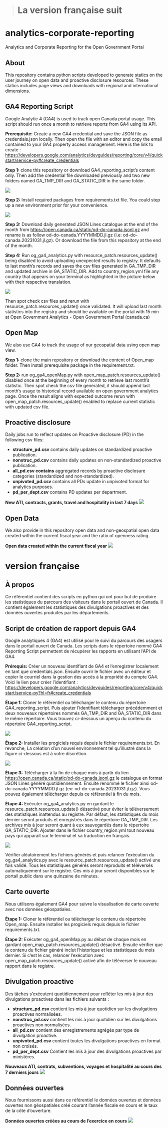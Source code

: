 > # **La version française suit**

# **analytics-corporate-reporting**

Analytics and Corporate Reporting for the Open Government Portal

## **About**

This repository contains python scripts developed to generate statics on the user journey on open data and proactive disclosure resources. These statics includes page views and downloads with regional and international dimensions.

## **GA4 Reporting Script**

Google Analytic 4 (GA4) is used to track open Canada portal usage. This script should run once a month to retrieve reports from GA4 using its API. 

**Prerequisite:** Create a new GA4 credential and save the JSON file as credentials.json locally. Then open the file  with an editor and copy the email contained to your GA4 property access management. Here is the link to create :  https://developers.google.com/analytics/devguides/reporting/core/v4/quickstart/service-py#create_credentials

**Step 1:** clone this repository or download GA4_reporting_script’s content only. Then add the credential file downloaded previously and two new folders named GA_TMP_DIR and GA_STATIC_DIR in the same folder. 

![
  ](https://github.com/open-data/analytics-corporate-reporting/blob/main/GA4_reporting_script.png)

**Step 2:** Install required packages from requirements.txt file. You could step up a new environment prior for your convenience. 

 ![
](https://github.com/open-data/analytics-corporate-reporting/blob/main/ga_venv_requirement.png)

**Step 3:** Download daily generated JSON Lines catalogue at the end of  the month from https://open.canada.ca/static/od-do-canada.jsonl.gz  and rename is as follow od-do-canada.YYYYMMDD.jl.gz (i.e: od-do-canada.20231031.jl.gz). Or download the file from this repository at the end of the month.

**Step 4:** Run og_ga4_analytics.py with resource_patch.resources_update() being disabled to avoid uploading unexpected results to registry. It defaults to last month’s records and saves the csv files generated in GA_TMP_DIR and updated archive in GA_STATIC_DIR. Add to country_region.yml file any country that appears on your terminal as highlighted in the picture below with their respective translation. 

 ![
](https://github.com/open-data/analytics-corporate-reporting/blob/main/new_country.PNG)

Then spot check csv files and rerun with resource_patch.resources_update() once validated. It will upload last month statistics into the registry and should be available on the portal with 15 min at Open Government Analytics - Open Government Portal (canada.ca)

## **Open Map**
We also use GA4 to track the usage of our geospatial data using open map view. 

**Step 1:** clone the main repository or download the content of Open_map folder. Then install prerequisite package in the requirement.txt. 

**Step 2:** run og_ga4_openMap.py with open_map_patch.resources_update() disabled once at the beginning of every month to retrieve last month’s statistic. Then spot check the csv file generated, it should append last month’s usage to historical record available on open government analytics page. Once the result aligns with expected outcome rerun with open_map_patch.resources_update() enabled to replace current statistic with updated csv file. 

## **Proactive disclosure**
Daily jobs run to reflect updates on Proactive disclosure (PD) in the following csv files:
-	**structure_pd.csv**  contains daily updates on standardized proactive publication. 
-	**nonstruc_pd.csv** contains daily updates on non-standardized proactive publication. 
-	**all_pd.csv contains** aggregated records by proactive disclosure categories (standardized and non-standardized).
-	**unpivoted_pd.csv**  contains all PDs update in unpivoted format for analytics purposes.
-	**pd_per_dept.csv** contains PD updates per department.

**New ATI, contracts, grants, travel and hospitality in last 7 days**
![
](https://github.com/open-data/analytics-corporate-reporting/blob/main/PD_plot.svg)

## **Open Data**
We also provide in this repository open data and non-geospatial open data created within the current fiscal year and the ratio of openness rating.

**Open data created within the current fiscal year**
![
](https://github.com/open-data/analytics-corporate-reporting/blob/main/opendata.svg)

# **version française**

## **À propos**

Ce référentiel contient des scripts en python qui ont pour but de produire les statistiques du parcours des visiteurs dans le portail ouvert de Canada. Il contient également les statistiques des divulgations proactives et des données ouvertes produites par les départements.

## **Script de création de rapport depuis GA4**

Google analytiques 4 (GA4) est utilisé pour le suivi du parcours des usagers dans le portail ouvert de Canada. Les scripts dans le répertoire nommé GA4 Reporting Script permettent de récupérer les rapports en utilisant l’API de GA4.

**Prérequis:** Créer un nouveau identifiant de GA4 et l’enregistrer localement en tant que credentials.json. Ensuite ouvrir le fichier avec un éditeur et copier le courriel dans la gestion des accès à la propriété du compte GA4. Voici le lien pour créer l’identifiant : https://developers.google.com/analytics/devguides/reporting/core/v4/quickstart/service-py?hl=fr#create_credentials

**Étape 1:** Cloner le référentiel ou télécharger le contenu du répertoire GA4_reporting_script. Puis ajouter l’identifiant télécharger précédemment et deux nouveaux répertoires nommés GA_TMP_DIR and GA_STATIC_DIR dans le même répertoire.  Vous trouvez ci-dessous un aperçu du contenu du répertoire GA4_reporting_script. 
 
![
  ](https://github.com/open-data/analytics-corporate-reporting/blob/main/GA4_reporting_script.png)

**Étape 2:** Installer les progiciels requis depuis le fichier requirements.txt. En revanche, La création d’un nouvel environnement tel qu’illustré dans la figure ci-dessous est à votre discrétion.
 
 
 ![
](https://github.com/open-data/analytics-corporate-reporting/blob/main/ga_venv_requirement.png)

**Étape 3:** Télécharger à la fin de chaque mois à partir du lien https://open.canada.ca/static/od-do-canada.jsonl.gz  le catalogue en format JSON Lines généré quotidiennement. Ensuite renommé le fichier ainsi  od-do-canada.YYYYMMDD.jl.gz (ex: od-do-canada.20231031.jl.gz). Vous pouvez également télécharger depuis ce référentiel à fin du mois.

**Étape 4:** Exécuter og_ga4_analytics.py en gardant le resource_patch.resources_update() désactivé pour éviter le téléversement des statistiques inattendus au registre. Par défaut, les statistiques du mois dernier seront produits et enregistrés dans le répertoire GA_TMP_DIR. Les archives mis à jour seront quant à eux sauvegardés dans le répertoire GA_STATIC_DIR.  Ajouter dans le fichier country_region.yml tout nouveau pays qui apparait sur le terminal et sa traduction en français. 

 ![
](https://github.com/open-data/analytics-corporate-reporting/blob/main/new_country.PNG)

Vérifier aléatoirement les fichiers générés et puis relancer l’exécution du og_ga4_analytics.py avec le resource_patch.resources_update() activé une fois validé. Tous les statistiques générés seront reproduits et téléversés automatiquement sur le registre. Ces mis à jour seront disponibles sur le portail public dans une quinzaine de minutes.

## **Carte ouverte**

Nous utilisons également GA4 pour suivre la visualisation de carte ouverte avec nos données géospatiales.

**Étape 1:**  Cloner le référentiel ou télécharger le contenu du répertoire Open_map. Ensuite installer les progiciels requis depuis le fichier requirements.txt.

**Étape 2:** Exécuter og_ga4_openMap.py au début de chaque mois en gardant open_map_patch.resources_update() désactivé. Ensuite vérifier que le contenu du fichier généré inclut l’historique et les statistiques du mois dernier. Si c’est le cas, relancer l’exécution avec open_map_patch.resources_update() activé afin de téléverser le nouveau rapport dans le registre. 

## **Divulgation proactive**

Des tâches s’exécutent quotidiennement pour refléter les mis à jour des divulgations proactives dans les fichiers suivants :
-	**structure_pd.csv**  contient les mis à jour quotidien sur les divulgations proactives normalisées. 
-	**nonstruc_pd.csv** contient les mis à jour quotidien sur les divulgations proactives non normalisées.
-	**all_pd.csv**  contient des enregistrements agrégés par type de divulgation proactive.
-	**unpivoted_pd.csv**  contient toutes les divulgations proactives en format non croisés. 
-	**pd_per_dept.csv** Contient les mis à jour des divulgations proactives par ministères.

**Nouveaux ATI, contrats, subventions, voyages et hospitalité au cours des 7 derniers jours**
![
](https://github.com/open-data/analytics-corporate-reporting/blob/main/PD_plot.svg)


## **Données ouvertes**
Nous fournissons aussi dans ce référentiel le données ouvertes et données ouvertes non géospatiales créé courant l’année fiscale en cours et le taux de la côte d’ouverture.

**Données ouvertes créées au cours de l’exercice en cours**
![
](https://github.com/open-data/analytics-corporate-reporting/blob/main/opendata.svg)